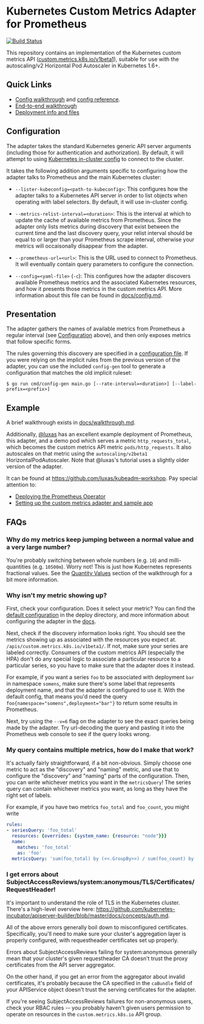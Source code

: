 Kubernetes Custom Metrics Adapter for Prometheus
================================================

[![Build Status](https://travis-ci.org/DirectXMan12/k8s-prometheus-adapter.svg?branch=master)](https://travis-ci.org/DirectXMan12/k8s-prometheus-adapter)

This repository contains an implementation of the Kubernetes custom
metrics API
([custom.metrics.k8s.io/v1beta1](https://github.com/kubernetes/metrics/tree/master/pkg/apis/custom_metrics)),
suitable for use with the autoscaling/v2 Horizontal Pod Autoscaler in
Kubernetes 1.6+.

Quick Links
-----------

- [Config walkthrough](docs/config-walkthrough.md) and [config reference](docs/config.md).
- [End-to-end walkthrough](docs/walkthrough.md)
- [Deployment info and files](deploy/README.md)

Configuration
-------------

The adapter takes the standard Kubernetes generic API server arguments
(including those for authentication and authorization).  By default, it
will attempt to using [Kubernetes in-cluster
config](https://kubernetes.io/docs/tasks/access-application-cluster/access-cluster/#accessing-the-api-from-a-pod)
to connect to the cluster.

It takes the following addition arguments specific to configuring how the
adapter talks to Prometheus and the main Kubernetes cluster:

- `--lister-kubeconfig=<path-to-kubeconfig>`: This configures
  how the adapter talks to a Kubernetes API server in order to list
  objects when operating with label selectors.  By default, it will use
  in-cluster config.

- `--metrics-relist-interval=<duration>`: This is the interval at which to
  update the cache of available metrics from Prometheus.  Since the adapter
  only lists metrics during discovery that exist between the current time and
  the last discovery query, your relist interval should be equal to or larger
  than your Prometheus scrape interval, otherwise your metrics will
  occaisonally disappear from the adapter.

- `--prometheus-url=<url>`: This is the URL used to connect to Prometheus.
  It will eventually contain query parameters to configure the connection.

- `--config=<yaml-file>` (`-c`): This configures how the adapter discovers available
  Prometheus metrics and the associated Kubernetes resources, and how it presents those
  metrics in the custom metrics API.  More information about this file can be found in
  [docs/config.md](docs/config.md).

Presentation
------------

The adapter gathers the names of available metrics from Prometheus
a regular interval (see [Configuration](#configuration) above), and then
only exposes metrics that follow specific forms.

The rules governing this discovery are specified in a [configuration file](docs/config.md).
If you were relying on the implicit rules from the previous version of the adapter,
you can use the included `config-gen` tool to generate a configuration that matches
the old implicit ruleset:

```shell
$ go run cmd/config-gen main.go [--rate-interval=<duration>] [--label-prefix=<prefix>]
```

Example
-------

A brief walkthrough exists in [docs/walkthrough.md](docs/walkthrough.md).

Additionally, [@luxas](https://github.com/luxas) has an excellent example
deployment of Prometheus, this adapter, and a demo pod which serves
a metric `http_requests_total`, which becomes the custom metrics API
metric `pods/http_requests`.  It also autoscales on that metric using the
`autoscaling/v2beta1` HorizontalPodAutoscaler.  Note that @luxas's tutorial
uses a slightly older version of the adapter.

It can be found at https://github.com/luxas/kubeadm-workshop.  Pay special
attention to:

- [Deploying the Prometheus
  Operator](https://github.com/luxas/kubeadm-workshop#deploying-the-prometheus-operator-for-monitoring-services-in-the-cluster)
- [Setting up the custom metrics adapter and sample
  app](https://github.com/luxas/kubeadm-workshop#deploying-a-custom-metrics-api-server-and-a-sample-app)

FAQs
----

### Why do my metrics keep jumping between a normal value and a very large number?

You're probably switching between whole numbers (e.g. `10`) and milli-quantities (e.g. `10500m`).
Worry not!  This is just how Kubernetes represents fractional values.  See the
[Quantity Values](/docs/walkthrough.md#quantity-values) section of the walkthrough for a bit more
information.

### Why isn't my metric showing up?

First, check your configuration.  Does it select your metric?  You can find the
[default configuration](/deploy/custom-metrics-config-map.yaml) in the deploy directory,
and more information about configuring the adapter in the [docs](/docs/config.md).

Next, check if the discovery information looks right.  You should see the metrics showing
up as associated with the resources you expect at. `/apis/custom.metrics.k8s.io/v1beta1/`.
If not, make sure your series are labeled correctly.  Consumers of the custom metrics API
(especially the HPA) don't do any special logic to associate a particular resource to
a particular series, so you have to make sure that the adapter does it instead.

For example, if you want a series `foo` to be associated with deployment `bar` in namespace
`somens`, make sure there's some label that represents deployment name, and that the adapter
is configured to use it.  With the default config, that means you'd need the query
`foo{namespace="somens",deployment="bar"}` to return some results in Prometheus.

Next, try using the `--v=6` flag on the adapter to see the exact queries being made
by the adapter.  Try url-decoding the query and pasting it into the Prometheus web
console to see if the query looks wrong.

### My query contains multiple metrics, how do I make that work?

It's actually fairly straightforward, if a bit non-obvious.  Simply choose one
metric to act as the "discovery" and "naming" metric, and use that to configure
the "discovery" and "naming" parts of the configuration.  Then, you can write
whichever metrics you want in the `metricsQuery`!  The series query can contain
whichever metrics you want, as long as they have the right set of labels.

For example, if you have two metrics `foo_total` and `foo_count`, you might write

```yaml
rules:
- seriesQuery: 'foo_total'
  resources: {overrides: {system_name: {resource: "node"}}}
  name:
    matches: 'foo_total'
    as: 'foo'
  metricsQuery: 'sum(foo_total) by (<<.GroupBy>>) / sum(foo_count) by (<<.GroupBy>>)'
```

### I get errors about SubjectAccessReviews/system:anonymous/TLS/Certificates/RequestHeader!

It's important to understand the role of TLS in the Kubernetes cluster.  There's a high-level
overview here: https://github.com/kubernetes-incubator/apiserver-builder/blob/master/docs/concepts/auth.md.

All of the above errors generally boil down to misconfigured certificates.
Specifically, you'll need to make sure your cluster's aggregation layer is
properly configured, with requestheader certificates set up properly.

Errors about SubjectAccessReviews failing for system:anonymous generally mean
that your cluster's given requestheader CA doesn't trust the proxy certificates
from the API server aggregator.

On the other hand, if you get an error from the aggregator about invalid certificates,
it's probably because the CA specified in the `caBundle` field of your APIService
object doesn't trust the serving certificates for the adapter.

If you're seeing SubjectAccessReviews failures for non-anonymous users, check your 
RBAC rules -- you probably haven't given users permission to operate on resources in
the `custom.metrics.k8s.io` API group.
